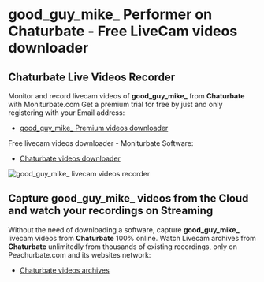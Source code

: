 # good_guy_mike_ Performer on Chaturbate - Free LiveCam videos downloader

## Chaturbate Live Videos Recorder

Monitor and record livecam videos of **good_guy_mike_** from **Chaturbate** with Moniturbate.com
Get a premium trial for free by just and only registering with your Email address:
* [good_guy_mike_ Premium videos downloader](https://moniturbate.com/request-demo-licence-key.html)

Free livecam videos downloader - Moniturbate Software:
* [Chaturbate videos downloader](https://moniturbate.com/moniturbate-download-software.html)

![good_guy_mike_ livecam videos recorder](https://peachurnet.com/templates/moniturbate-software.png)


## Capture good_guy_mike_ videos from the Cloud and watch your recordings on Streaming

Without the need of downloading a software, capture **good_guy_mike_** livecam videos from **Chaturbate** 100% online.
Watch Livecam archives from **Chaturbate** unlimitedly from thousands of existing recordings, only on Peachurbate.com and its websites network:
* [Chaturbate videos archives](https://peachurnet.com/)
